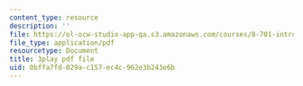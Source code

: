 ```yaml
---
content_type: resource
description: ''
file: https://ol-ocw-studio-app-qa.s3.amazonaws.com/courses/8-701-introduction-to-nuclear-and-particle-physics-fall-2020/0bffa7fd029ac157ec4c962e3b243e6b_vICUY43i190.pdf
file_type: application/pdf
resourcetype: Document
title: 3play pdf file
uid: 0bffa7fd-029a-c157-ec4c-962e3b243e6b
---
```

